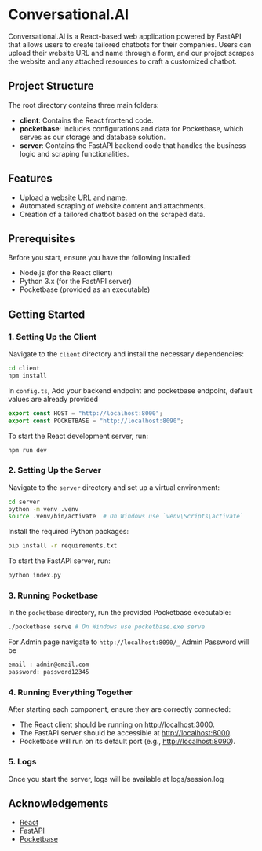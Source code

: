 # Conversational.AI

Conversational.AI is a React-based web application powered by FastAPI that allows users to create tailored chatbots for their companies. Users can upload their website URL and name through a form, and our project scrapes the website and any attached resources to craft a customized chatbot.

## Project Structure

The root directory contains three main folders:

- **client**: Contains the React frontend code.
- **pocketbase**: Includes configurations and data for Pocketbase, which serves as our storage and database solution.
- **server**: Contains the FastAPI backend code that handles the business logic and scraping functionalities.

## Features

- Upload a website URL and name.
- Automated scraping of website content and attachments.
- Creation of a tailored chatbot based on the scraped data.

## Prerequisites

Before you start, ensure you have the following installed:

- Node.js (for the React client)
- Python 3.x (for the FastAPI server)
- Pocketbase (provided as an executable)

## Getting Started

### 1. Setting Up the Client

Navigate to the `client` directory and install the necessary dependencies:

```bash
cd client
npm install
```

In `config.ts`, Add your backend endpoint and pocketbase endpoint, default values are already provided

```ts
export const HOST = "http://localhost:8000";
export const POCKETBASE = "http://localhost:8090";
```

To start the React development server, run:

```bash
npm run dev
```

### 2. Setting Up the Server

Navigate to the `server` directory and set up a virtual environment:

```bash
cd server
python -m venv .venv
source .venv/bin/activate  # On Windows use `venv\Scripts\activate`
```

Install the required Python packages:

```bash
pip install -r requirements.txt
```

To start the FastAPI server, run:

```bash
python index.py
```

### 3. Running Pocketbase

In the `pocketbase` directory, run the provided Pocketbase executable:

```bash
./pocketbase serve # On Windows use pocketbase.exe serve
```

For Admin page navigate to `http://localhost:8090/_`
Admin Password will be

```bash
email : admin@email.com
password: password12345
```

### 4. Running Everything Together

After starting each component, ensure they are correctly connected:

- The React client should be running on [http://localhost:3000](http://localhost:3000).
- The FastAPI server should be accessible at [http://localhost:8000](http://localhost:8000).
- Pocketbase will run on its default port (e.g., [http://localhost:8090](http://localhost:8090)).

### 5. Logs

Once you start the server, logs will be available at logs/session.log

## Acknowledgements

- [React](https://reactjs.org/)
- [FastAPI](https://fastapi.tiangolo.com/)
- [Pocketbase](https://pocketbase.io/)
